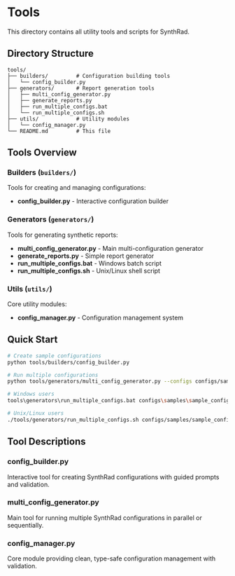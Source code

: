 # Tools

This directory contains all utility tools and scripts for SynthRad.

## Directory Structure

```
tools/
├── builders/         # Configuration building tools
│   └── config_builder.py
├── generators/       # Report generation tools
│   ├── multi_config_generator.py
│   ├── generate_reports.py
│   ├── run_multiple_configs.bat
│   └── run_multiple_configs.sh
├── utils/            # Utility modules
│   └── config_manager.py
└── README.md         # This file
```

## Tools Overview

### Builders (`builders/`)
Tools for creating and managing configurations:
- **config_builder.py** - Interactive configuration builder

### Generators (`generators/`)
Tools for generating synthetic reports:
- **multi_config_generator.py** - Main multi-configuration generator
- **generate_reports.py** - Simple report generator
- **run_multiple_configs.bat** - Windows batch script
- **run_multiple_configs.sh** - Unix/Linux shell script

### Utils (`utils/`)
Core utility modules:
- **config_manager.py** - Configuration management system

## Quick Start

```bash
# Create sample configurations
python tools/builders/config_builder.py

# Run multiple configurations
python tools/generators/multi_config_generator.py --configs configs/samples/sample_configs.json

# Windows users
tools\generators\run_multiple_configs.bat configs\samples\sample_configs.json

# Unix/Linux users
./tools/generators/run_multiple_configs.sh configs/samples/sample_configs.json
```

## Tool Descriptions

### config_builder.py
Interactive tool for creating SynthRad configurations with guided prompts and validation.

### multi_config_generator.py
Main tool for running multiple SynthRad configurations in parallel or sequentially.

### config_manager.py
Core module providing clean, type-safe configuration management with validation.
